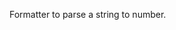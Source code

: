 Formatter to parse a string to number.

<rv-example-tabs class="pt-3" handle="bs4-icon">
<template type="single-html-file">
<div rv-text="'  1000  ' | number"></div>
</template>
</rv-example-tabs>